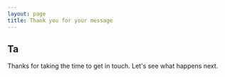 ```yaml
---
layout: page
title: Thank you for your message
---
```

## Ta

Thanks for taking the time to get in touch. Let's see what happens next.